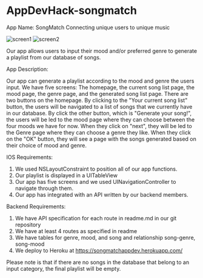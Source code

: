 # AppDevHack-songmatch
App Name: SongMatch
Connecting unique users to unique music

![screen1](https://user-images.githubusercontent.com/43019442/144697109-340e45b2-8bcb-41bf-808a-ef367557471e.png)
![screen2](https://user-images.githubusercontent.com/43019442/144697110-4d8e84ee-f041-4f72-8bfd-0102361de203.png)


Our app allows users to input their mood and/or preferred genre to generate a playlist from our database of songs. 

App Description:

Our app can generate a playlist according to the mood and genre the users input. We have five screens: The homepage, the current song list page, the mood page, the genre page, and the generated song list page. There are two buttons on the homepage. By clicking to the "Your current song list" button, the users will be navigated to a list of songs that we currently have in our database. By click the other button, which is "Generate your song!", the users will be led to the mood page where they can choose between the four moods we have for now. When they click on "next", they will be led to the Genre page where they can choose a genre they like. When they click on the "OK" button, they will see a page with the songs generated based on their choice of mood and genre.

IOS Requirements:
  1. We used NSLayoutConstraint to position all of our app functions.
  2. Our playlist is displayed in a UITableView
  3. Our app has five screens and we used UINavigationController to navigate through them.
  4. Our app has integrated with an API written by our backend members.


Backend Requirements:
  1. We have API specification for each route in readme.md in our git repository
  2. We have at least 4 routes as specified in readme
  3. We have tables for genre, mood, and song and relationship song-genre, song-mood
  4. We deploy to Heroku at https://songmatchappdev.herokuapp.com/




Please note is that if there are no songs in the database that belong to an input category, the final playlist will be empty.

